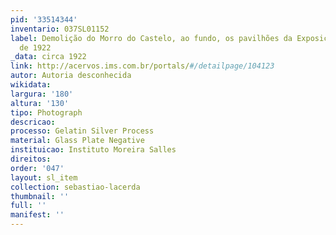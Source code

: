 ```yaml
---
pid: '33514344'
inventario: 037SL01152
label: Demolição do Morro do Castelo, ao fundo, os pavilhões da Exposição Internacional
  de 1922
_data: circa 1922
link: http://acervos.ims.com.br/portals/#/detailpage/104123
autor: Autoria desconhecida
wikidata: 
largura: '180'
altura: '130'
tipo: Photograph
descricao: 
processo: Gelatin Silver Process
material: Glass Plate Negative
instituicao: Instituto Moreira Salles
direitos: 
order: '047'
layout: sl_item
collection: sebastiao-lacerda
thumbnail: ''
full: ''
manifest: ''
---
```

